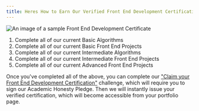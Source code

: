```yaml
---
title: Heres How to Earn Our Verified Front End Development Certification
---
```

![An image of a sample Front End Development Certificate](//discourse-user-assets.s3.amazonaws.com/original/2X/9/9579e6ad7bc3022fc5a6574be16791b5484f4867.png)

1.  Complete all of our current Basic Algorithms
2.  Complete all of our current Basic Front End Projects
3.  Complete all of our current Intermediate Algorithms
4.  Complete all of our current Intermediate Front End Projects
5.  Complete all of our current Advanced Front End Projects

Once you've completed all of the above, you can complete our ["Claim your Front End Development Certification"](http://www.freecodecamp.com/challenges/claim-your-front-end-development-certificate) challenge, which will require you to sign our Academic Honesty Pledge. Then we will instantly issue your verified certification, which will become accessible from your portfolio page.